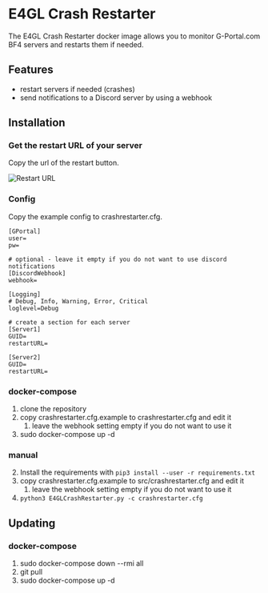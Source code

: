 # E4GL Crash Restarter
The E4GL Crash Restarter docker image allows you to monitor G-Portal.com BF4 servers and restarts them if needed.

## Features
- restart servers if needed (crashes)
- send notifications to a Discord server by using a webhook

## Installation
### Get the restart URL of your server
Copy the url of the restart button.

![Restart URL](https://i.imgur.com/sNvMgma.png "Restart URL")

### Config
Copy the example config to crashrestarter.cfg.
```
[GPortal]
user=
pw=

# optional - leave it empty if you do not want to use discord notifications
[DiscordWebhook]
webhook=

[Logging]
# Debug, Info, Warning, Error, Critical
loglevel=Debug

# create a section for each server
[Server1]
GUID=
restartURL=

[Server2]
GUID=
restartURL=
```

### docker-compose
 1. clone the repository
 2. copy crashrestarter.cfg.example to crashrestarter.cfg and edit it
    1. leave the webhook setting empty if you do not want to use it
 3. sudo docker-compose up -d
 
 ### manual
 2. Install the requirements with `pip3 install --user -r requirements.txt`
 2. copy crashrestarter.cfg.example to src/crashrestarter.cfg and edit it
    1. leave the webhook setting empty if you do not want to use it
 3. `python3 E4GLCrashRestarter.py -c crashrestarter.cfg`

## Updating
### docker-compose
 1. sudo docker-compose down --rmi all
 2. git pull
 3. sudo docker-compose up -d
